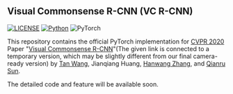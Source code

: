 ## Visual Commonsense R-CNN (VC R-CNN)

[![LICENSE](https://img.shields.io/badge/license-MIT-green)](https://github.com/yaoyao-liu/mnemonics/blob/master/LICENSE)
[![Python](https://img.shields.io/badge/python-3.7-blue.svg)](https://www.python.org/)
![PyTorch](https://img.shields.io/badge/pytorch-1.2.0-%237732a8)

This repository contains the official PyTorch implementation for [CVPR 2020](http://cvpr2020.thecvf.com/) Paper "[Visual Commonsense R-CNN]()"(The given link is connected to a temporary version, which may be slightly different from our final camera-ready version) by [Tan Wang](https://wangt-cn.github.io/), Jianqiang Huang, [Hanwang Zhang](https://www.ntu.edu.sg/home/hanwangzhang/), and [Qianru Sun](https://qianrusun1015.github.io).

The detailed code and feature will be available soon.

